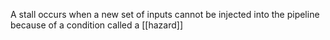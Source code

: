 A stall occurs when a new set of inputs cannot be injected into the pipeline because of a condition called a [[hazard]]